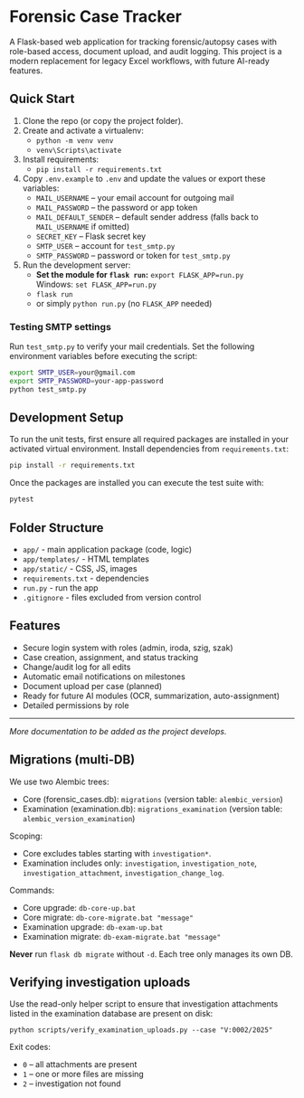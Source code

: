 # Forensic Case Tracker

A Flask-based web application for tracking forensic/autopsy cases with role-based access, document upload, and audit logging.
This project is a modern replacement for legacy Excel workflows, with future AI-ready features.

## Quick Start

1. Clone the repo (or copy the project folder).
2. Create and activate a virtualenv:
   - `python -m venv venv`
   - `venv\Scripts\activate`
3. Install requirements:
   - `pip install -r requirements.txt`
4. Copy `.env.example` to `.env` and update the values or export these variables:
   - `MAIL_USERNAME` – your email account for outgoing mail
   - `MAIL_PASSWORD` – the password or app token
   - `MAIL_DEFAULT_SENDER` – default sender address (falls back to `MAIL_USERNAME` if omitted)
   - `SECRET_KEY` – Flask secret key
   - `SMTP_USER` – account for `test_smtp.py`
   - `SMTP_PASSWORD` – password or token for `test_smtp.py`
5. Run the development server:
   - **Set the module for `flask run`:** `export FLASK_APP=run.py`  \
     Windows: `set FLASK_APP=run.py`
   - `flask run`
   - or simply `python run.py` (no `FLASK_APP` needed)
   
### Testing SMTP settings

Run `test_smtp.py` to verify your mail credentials. Set the following
environment variables before executing the script:

```bash
export SMTP_USER=your@gmail.com
export SMTP_PASSWORD=your-app-password
python test_smtp.py
```

## Development Setup

To run the unit tests, first ensure all required packages are installed in your
activated virtual environment. Install dependencies from `requirements.txt`:

```bash
pip install -r requirements.txt
```

Once the packages are installed you can execute the test suite with:

```bash
pytest
```

## Folder Structure

- `app/` - main application package (code, logic)
- `app/templates/` - HTML templates
- `app/static/` - CSS, JS, images
- `requirements.txt` - dependencies
- `run.py` - run the app
- `.gitignore` - files excluded from version control

## Features

- Secure login system with roles (admin, iroda, szig, szak)
- Case creation, assignment, and status tracking
- Change/audit log for all edits
- Automatic email notifications on milestones
- Document upload per case (planned)
- Ready for future AI modules (OCR, summarization, auto-assignment)
- Detailed permissions by role

---

*More documentation to be added as the project develops.*

## Migrations (multi-DB)

We use two Alembic trees:
- Core (forensic_cases.db): `migrations` (version table: `alembic_version`)
- Examination (examination.db): `migrations_examination` (version table: `alembic_version_examination`)

Scoping:
- Core excludes tables starting with `investigation*`.
- Examination includes only: `investigation`, `investigation_note`, `investigation_attachment`, `investigation_change_log`.

Commands:
- Core upgrade:          `db-core-up.bat`
- Core migrate:          `db-core-migrate.bat "message"`
- Examination upgrade:   `db-exam-up.bat`
- Examination migrate:   `db-exam-migrate.bat "message"`

**Never** run `flask db migrate` without `-d`. Each tree only manages its own DB.

## Verifying investigation uploads

Use the read-only helper script to ensure that investigation attachments listed in
the examination database are present on disk:

```
python scripts/verify_examination_uploads.py --case "V:0002/2025"
```

Exit codes:

- `0` – all attachments are present
- `1` – one or more files are missing
- `2` – investigation not found